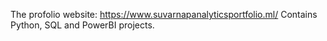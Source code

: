 The profolio website: https://www.suvarnapanalyticsportfolio.ml/
Contains Python, SQL and PowerBI projects.
